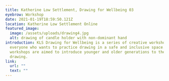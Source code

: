 ```yaml
---
title: Katherine Low Settlement, Drawing for Wellbeing 03
eyebrow: Workshop
date: 2021-01-19T18:59:50.121Z
location: Katherine Low Settlement Online
featured_image:
  image: /assets/uploads/drawing4.jpg
  alt: drawing of candle holder with non-dominant hand
introduction: KLS Drawing for Wellbeing is a series of creative workshops for
  everyone who wants to practice drawing in a safe and inclusive space. The
  workshops are aimed to introduce younger and older generations to the art of
  drawing.
link:
  url: ""
  text: ""
---
```

